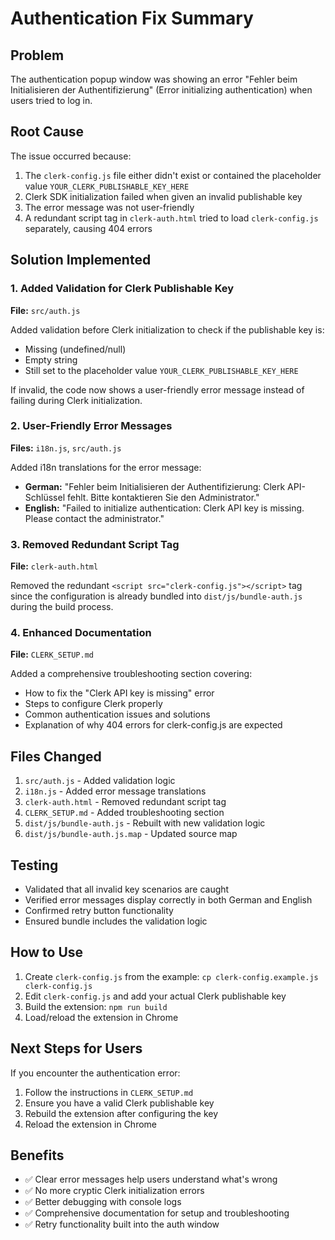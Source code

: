 # Authentication Fix Summary

## Problem
The authentication popup window was showing an error "Fehler beim Initialisieren der Authentifizierung" (Error initializing authentication) when users tried to log in.

## Root Cause
The issue occurred because:
1. The `clerk-config.js` file either didn't exist or contained the placeholder value `YOUR_CLERK_PUBLISHABLE_KEY_HERE`
2. Clerk SDK initialization failed when given an invalid publishable key
3. The error message was not user-friendly
4. A redundant script tag in `clerk-auth.html` tried to load `clerk-config.js` separately, causing 404 errors

## Solution Implemented

### 1. Added Validation for Clerk Publishable Key
**File:** `src/auth.js`

Added validation before Clerk initialization to check if the publishable key is:
- Missing (undefined/null)
- Empty string
- Still set to the placeholder value `YOUR_CLERK_PUBLISHABLE_KEY_HERE`

If invalid, the code now shows a user-friendly error message instead of failing during Clerk initialization.

### 2. User-Friendly Error Messages
**Files:** `i18n.js`, `src/auth.js`

Added i18n translations for the error message:
- **German:** "Fehler beim Initialisieren der Authentifizierung: Clerk API-Schlüssel fehlt. Bitte kontaktieren Sie den Administrator."
- **English:** "Failed to initialize authentication: Clerk API key is missing. Please contact the administrator."

### 3. Removed Redundant Script Tag
**File:** `clerk-auth.html`

Removed the redundant `<script src="clerk-config.js"></script>` tag since the configuration is already bundled into `dist/js/bundle-auth.js` during the build process.

### 4. Enhanced Documentation
**File:** `CLERK_SETUP.md`

Added a comprehensive troubleshooting section covering:
- How to fix the "Clerk API key is missing" error
- Steps to configure Clerk properly
- Common authentication issues and solutions
- Explanation of why 404 errors for clerk-config.js are expected

## Files Changed
1. `src/auth.js` - Added validation logic
2. `i18n.js` - Added error message translations
3. `clerk-auth.html` - Removed redundant script tag
4. `CLERK_SETUP.md` - Added troubleshooting section
5. `dist/js/bundle-auth.js` - Rebuilt with new validation logic
6. `dist/js/bundle-auth.js.map` - Updated source map

## Testing
- Validated that all invalid key scenarios are caught
- Verified error messages display correctly in both German and English
- Confirmed retry button functionality
- Ensured bundle includes the validation logic

## How to Use
1. Create `clerk-config.js` from the example: `cp clerk-config.example.js clerk-config.js`
2. Edit `clerk-config.js` and add your actual Clerk publishable key
3. Build the extension: `npm run build`
4. Load/reload the extension in Chrome

## Next Steps for Users
If you encounter the authentication error:
1. Follow the instructions in `CLERK_SETUP.md`
2. Ensure you have a valid Clerk publishable key
3. Rebuild the extension after configuring the key
4. Reload the extension in Chrome

## Benefits
- ✅ Clear error messages help users understand what's wrong
- ✅ No more cryptic Clerk initialization errors
- ✅ Better debugging with console logs
- ✅ Comprehensive documentation for setup and troubleshooting
- ✅ Retry functionality built into the auth window
